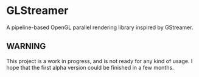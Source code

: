 GLStreamer
==========

A pipeline-based OpenGL parallel rendering library inspired by GStreamer.

WARNING
-------

This project is a work in progress, and is not ready for any kind of usage. I hope that the first alpha version could be finished in a few months.
